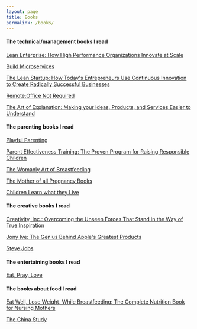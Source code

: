 ```yaml
---
layout: page
title: Books
permalink: /books/
---
```


#### The technical/management books I read

[Lean Enterprise: How High Performance Organizations Innovate at Scale][1]

[Build Microservices][2]

[The Lean Startup: How Today's Entrepreneurs Use Continuous Innovation to Create Radically Successful Businesses][3]

[Remote:Office Not Required][4]

[The Art of Explanation: Making your Ideas, Products, and Services Easier to Understand][5]


#### The parenting books I read

[Playful Parenting][6]

[Parent Effectiveness Training: The Proven Program for Raising Responsible Children][7]

[The Womanly Art of Breastfeeding][8]

[The Mother of all Pregnancy Books][9]

[Children Learn what they Live][10]


#### The creative books I read

[Creativity, Inc.: Overcoming the Unseen Forces That Stand in the Way of True Inspiration][11]

[Jony Ive: The Genius Behind Apple's Greatest Products][12]

[Steve Jobs][13]


#### The entertaining books I read

[Eat, Pray, Love][14]


#### The books about food I read

[Eat Well, Lose Weight, While Breastfeeding: The Complete Nutrition Book for Nursing Mothers][15]

[The China Study][16]


[1]:http://amzn.to/1pIMTEW
[2]:http://amzn.to/1T6Bf1T
[3]:http://amzn.to/1RyvOU1
[4]:http://amzn.to/1pIN6b4
[5]:http://amzn.to/1XNXEjJ
[6]:http://amzn.to/1T6Bs5c
[7]:http://amzn.to/1Uly3Ba
[8]:http://amzn.to/1pINp5J
[9]:http://amzn.to/1Ryw6tZ
[10]:http://amzn.to/1Rywado
[11]:http://amzn.to/1T6BI44
[12]:http://amzn.to/1UlyH1x
[13]:http://amzn.to/1XNYxss
[14]:http://amzn.to/1XO2HAH
[15]:http://amzn.to/1T6DOAW
[16]:http://amzn.to/1XO2Y6C

